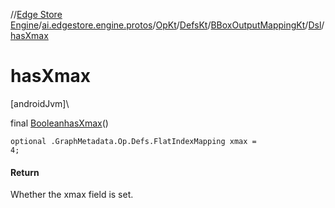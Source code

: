 //[Edge Store Engine](../../../../../../index.md)/[ai.edgestore.engine.protos](../../../../index.md)/[OpKt](../../../index.md)/[DefsKt](../../index.md)/[BBoxOutputMappingKt](../index.md)/[Dsl](index.md)/[hasXmax](has-xmax.md)

# hasXmax

[androidJvm]\

final [Boolean](https://developer.android.com/reference/kotlin/java/lang/Boolean.html)[hasXmax](has-xmax.md)()

<code>optional .GraphMetadata.Op.Defs.FlatIndexMapping xmax = 4;</code>

#### Return

Whether the xmax field is set.
